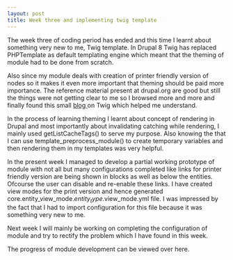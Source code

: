 ```yaml
---
layout: post
title: Week three and implementing twig template
---
```


The week three of coding period has ended and this time I learnt about something very new to me, Twig template. In Drupal 8 Twig has replaced PHPTemplate as default templating engine which meant that the theming of module had to be done from scratch.

Also since my module deals with creation of printer friendly version of nodes so it makes it even more important that theming should be paid more importance. The reference material present at drupal.org are good but still the things were not getting clear to me so I browsed more and more and finally found this small <a href="http://drewpull.drupalgardens.com/blog/drupal-8-twig-template-engine" target="_blank">blog </a>on Twig which helped me understand.

In the process of learning theming I learnt about concept of rendering in Drupal and most importantly about invalidating catching while rendering, I mainly used getListCacheTags() to serve my purpose. Also knowing the that I can use template_preprocess_module() to create temporary variables and then rendering them in my templates was very helpful.

In the present week I managed to develop a partial working prototype of module with not all but many configurations completed like links for printer friendly version are being shown in blocks as well as below the entities. Ofcourse the user can disable and re-enable these links. I have created view modes for the print version and hence generated core.entity_view_mode.$entity_type.$view_mode.yml file. I was impressed by the fact that I had to import configuration for this file because it was something very new to me.

Next week I will mainly be working on completing the configuration of module and try to rectify the problem which I have found in this week.

The progress of module development can be viewed over <a href="https://github.com/zealfire/printable" style="text-decoration:none;" target="_blank">here</a>. 